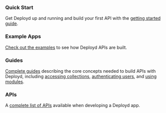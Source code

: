 ### Quick Start
 
Get Deployd up and running and build your first API with the [getting started guide](/docs/getting-started).

### Example Apps

[Check out the examples](/examples) to see how Deployd APIs are built.

### Guides

[Complete guides](/guides) describing the core concepts needed to build APIs with Deployd, including [accessing collections](/docs/collections), [authenticating users](/docs/users), and [using modules](/docs/using-modules).

### APIs

A [complete list of APIs](/api) available when developing a Deployd app.